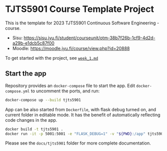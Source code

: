 # TJTS5901 Course Template Project

This is the template for 2023 TJTS5901 Continuous Software Engineering -course.

- Sisu: <https://sisu.jyu.fi/student/courseunit/otm-38b7f26b-1cf9-4d2d-a29b-e1dcb5c87f00>
- Moodle: <https://moodle.jyu.fi/course/view.php?id=20888>


To get started with the project, see [`week_1.md`](./week_1.md)

## Start the app

Repository provides an `docker-compose` file to start the app. Edit `docker-compose.yml` to uncomment the ports, and run:

```sh
docker-compose up --build tjts5901
```

App can be also started from `Dockerfile`, with flask debug turned on, and current folder in editable mode. It has the benefit of automatically reflecting code changes in the app.

```sh
docker build -t tjts5901 .
docker run -it -p 5001:5001 -e "FLASK_DEBUG=1" -v "${PWD}:/app" tjts5901
```

Please see the `docs/tjts5901` folder for more complete documentation.
